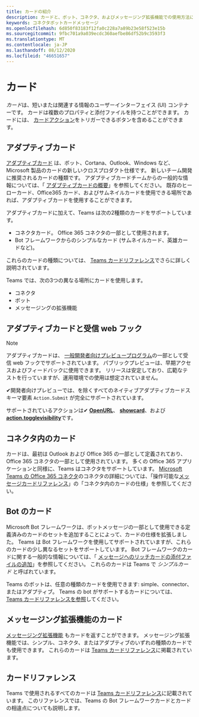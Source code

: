 ```yaml
---
title: カードの紹介
description: カードと、ボット、コネクタ、およびメッセージング拡張機能での使用方法について説明します。
keywords: コネクタボットカードメッセージ
ms.openlocfilehash: 6d850f83183f12fa0c228a7a89b23e58f523e15b
ms.sourcegitcommit: 9fbc701a9a039ecdc360aefbe86df52b9c3593f3
ms.translationtype: MT
ms.contentlocale: ja-JP
ms.lasthandoff: 08/12/2020
ms.locfileid: "46651657"
---
```

# <a name="cards"></a>カード

*カード*は、短いまたは関連する情報のユーザーインターフェイス (UI) コンテナーです。 カードは複数のプロパティと添付ファイルを持つことができます。 カードには、 [カードアクション](~/task-modules-and-cards/cards/cards-actions.md)をトリガーできるボタンを含めることができます。

## <a name="adaptive-cards"></a>アダプティブカード

[アダプティブカード](~/task-modules-and-cards/cards/cards-reference.md#adaptive-card) は、ボット、Cortana、Outlook、Windows など、Microsoft 製品のカードの新しいクロスプロダクト仕様です。 新しいチーム開発に推奨されるカードの種類です。 アダプティブカードチームからの一般的な情報については、「 [アダプティブカードの概要](/adaptive-cards)」を参照してください。 既存のヒーローカード、Office365 カード、およびサムネイルカードを使用できる場所であれば、アダプティブカードを使用することができます。

アダプティブカードに加えて、Teams は次の2種類のカードをサポートしています。

* コネクタカード。 Office 365 コネクタの一部として使用されます。
* Bot フレームワークからのシンプルなカード (サムネイルカード、英雄カードなど)。

これらのカードの種類については、 [Teams カードリファレンス](~/task-modules-and-cards/cards/cards-reference.md)でさらに詳しく説明されています。

Teams では、次の3つの異なる場所にカードを使用します。

* コネクタ
* ボット
* メッセージングの拡張機能

## <a name="adaptive-cards-and-incoming-webhooks"></a>アダプティブカードと受信 web フック

> [!NOTE]
> アダプティブカードは、 [一般開発者向けプレビュープログラム](../resources/dev-preview/developer-preview-intro.md)の一部として受信 web フックでサポートされています。 パブリックプレビューは、早期アクセスおよびフィードバックに使用できます。 リリースは安定しており、広範なテストを行っていますが、運用環境での使用は想定されていません。
>
> ✔開発者向けプレビューでは、を除くすべてのネイティブアダプティブカードスキーマ要素 `Action.Submit` が完全にサポートされています。
>
> サポートされているアクションは✔ [**OpenURL**](https://adaptivecards.io/explorer/Action.OpenUrl.html)、 [**showcard**](https://adaptivecards.io/explorer/Action.ShowCard.html)、および [**action.togglevisibility**](https://adaptivecards.io/explorer/Action.ToggleVisibility.html)です。

## <a name="cards-in-connectors"></a>コネクタ内のカード

カードは、最初は Outlook および Office 365 の一部として定義されており、Office 365 コネクタの一部として使用されています。 多くの Office 365 アプリケーションと同様に、Teams はコネクタをサポートしています。 [Microsoft Teams の Office 365 コネクタ](~/webhooks-and-connectors/what-are-webhooks-and-connectors.md)のコネクタの詳細については、「操作可能な[メッセージカードリファレンス](/outlook/actionable-messages/card-reference)」の「コネクタ内のカードの仕様」を参照してください。

## <a name="cards-in-bots"></a>Bot のカード

Microsoft Bot フレームワークは、ボットメッセージの一部として使用できる定義済みのカードのセットを追加することによって、カードの仕様を拡張しました。 Teams は Bot フレームワークを使用してサポートされていますが、これらのカードの少し異なるセットをサポートしています。 Bot フレームワークのカードに関する一般的な情報については、「 [メッセージへのリッチカードの添付ファイルの追加](/bot-framework/nodejs/bot-builder-nodejs-send-rich-cards)」を参照してください。 これらのカードは Teams で *シンプルカード* と呼ばれています。

Teams のボットは、任意の種類のカードを使用できます: simple、connector、またはアダプティブ。 Teams の bot がサポートするカードについては、 [Teams カードリファレンスを参照](~/task-modules-and-cards/cards/cards-reference.md)してください。  

## <a name="cards-in-messaging-extensions"></a>メッセージング拡張機能のカード

[メッセージング拡張機能](~/messaging-extensions/what-are-messaging-extensions.md) もカードを返すことができます。 メッセージング拡張機能では、シンプル、コネクタ、またはアダプティブのいずれの種類のカードでも使用できます。 これらのカードは [Teams カードリファレンス](~/task-modules-and-cards/cards/cards-reference.md)に掲載されています。

## <a name="card-reference"></a>カードリファレンス

Teams で使用されるすべてのカードは [Teams カードリファレンス](~/task-modules-and-cards/cards/cards-reference.md)に記載されています。 このリファレンスでは、Teams の Bot フレームワークカードとカードの相違点についても説明します。
